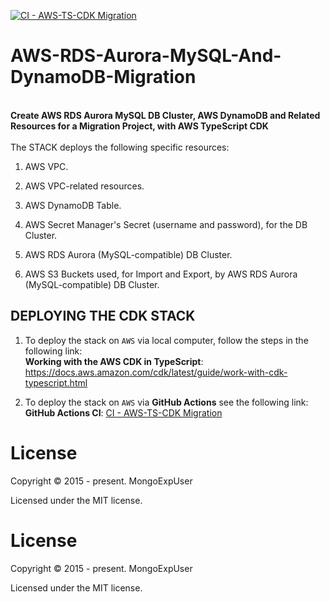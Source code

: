 [![CI - AWS-TS-CDK Migration](https://github.com/MongoExpUser/AWS-RDS-Aurora-MySQL-And-DynamoDB-Migration/actions/workflows/aws-migration-cdk.yml/badge.svg)](https://github.com/MongoExpUser/AWS-RDS-Aurora-MySQL-And-DynamoDB-Migration/actions/workflows/aws-migration-cdk.yml)

# AWS-RDS-Aurora-MySQL-And-DynamoDB-Migration

<br>
<strong>
Create AWS RDS Aurora MySQL DB Cluster, AWS DynamoDB and Related Resources for a Migration Project, with AWS TypeScript CDK
</strong>
<br><br>
The  STACK deploys the following specific resources:

1) AWS VPC.

2) AWS VPC-related resources.

3) AWS DynamoDB Table.

4) AWS Secret Manager's Secret (username and password), for the DB Cluster.

5) AWS RDS Aurora (MySQL-compatible) DB Cluster.

6) AWS S3 Buckets used, for Import and Export, by AWS RDS Aurora (MySQL-compatible) DB Cluster.

## DEPLOYING THE CDK STACK

1) To deploy the stack  on ```AWS``` via local computer, follow the steps in the following link:<br>
 <strong>Working with the AWS CDK in TypeScript</strong>: <a href="https://docs.aws.amazon.com/cdk/latest/guide/work-with-cdk-typescript.html" rel="nofollow">https://docs.aws.amazon.com/cdk/latest/guide/work-with-cdk-typescript.html</a></p>
 
 
2) To deploy the stack  on ```AWS``` via <strong>GitHub Actions</strong> see the following link: <br>
<strong>GitHub Actions CI</strong>: <a href="https://github.com/MongoExpUser/AWS-RDS-Aurora-MySQL-And-DynamoDB-Migration/blob/main/.github/workflows/aws-migration-cdk.yml" rel="nofollow">CI - AWS-TS-CDK Migration</a></p>
  

# License

Copyright © 2015 - present. MongoExpUser

Licensed under the MIT license.

  
  

# License

Copyright © 2015 - present. MongoExpUser

Licensed under the MIT license.
